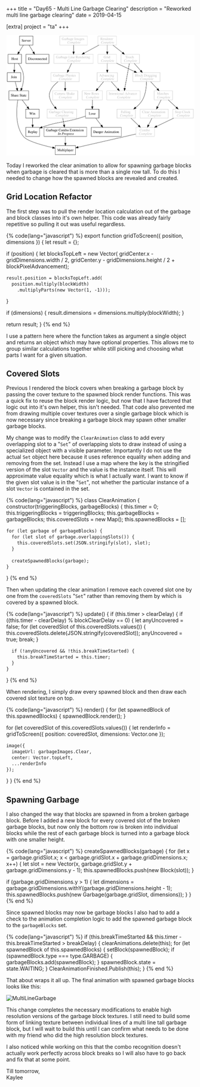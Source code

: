 +++
title = "Day65 - Multi Line Garbage Clearing"
description = "Reworked multi line garbage clearing"
date = 2019-04-15

[extra]
project = "ta"
+++

![Todo](./todo.svg)

Today I reworked the clear animation to allow for spawning garbage blocks when
garbage is cleared that is more than a single row tall. To do this I needed to
change how the spawned blocks are revealed and created.

## Grid Location Refactor

The first step was to pull the render location calculation out of the garbage
and block classes into it's own helper. This code was already fairly repetitive
so pulling it out was useful regardless.

{% code(lang="javascript") %}
export function gridToScreen({ position, dimensions }) {
  let result = {};

  if (position) {
    let blocksTopLeft = new Vector(
      gridCenter.x - gridDimensions.width / 2,
      gridCenter.y - gridDimensions.height / 2 + blockPixelAdvancement);

    result.position = blocksTopLeft.add(
      position.multiply(blockWidth)
        .multiplyParts(new Vector(1, -1)));
  }

  if (dimensions) {
    result.dimensions = dimensions.multiply(blockWidth);
  }

  return result;
}
{% end %}

I use a pattern here where the function takes as argument a single object and
returns an object which may have optional properties. This allows me to group
similar calculations together while still picking and choosing what parts I want
for a given situation.

## Covered Slots

Previous I rendered the block covers when breaking a garbage block by passing
the cover texture to the spawned block render functions. This was a quick fix to
reuse the block render logic, but now that I have factored that logic out into
it's own helper, this isn't needed. That code also prevented me from drawing
multiple cover textures over a single garbage block which is now necessary since
breaking a garbage block may spawn other smaller garbage blocks.

My change was to modify the `ClearAnimation` class to add every overlapping slot
to a "`Set`" of overlapping slots to draw instead of using a specialized object
with a visible parameter. Importantly I do not use the actual `Set` object here
because it uses reference equality when adding and removing from the set.
Instead I use a map where the key is the stringified version of the slot
`Vector` and the value is the instance itself. This will approximate value
equality which is what I actually want. I want to know if the given slot value
is in the "`Set`", not whether the particular instance of a slot `Vector` is
contained in the set.

{% code(lang="javascript") %}
class ClearAnimation {
  constructor(triggeringBlocks, garbageBlocks) {
    this.timer = 0;
    this.triggeringBlocks = triggeringBlocks;
    this.garbageBlocks = garbageBlocks;
    this.coveredSlots = new Map();
    this.spawnedBlocks = [];

    for (let garbage of garbageBlocks) {
      for (let slot of garbage.overlappingSlots()) {
        this.coveredSlots.set(JSON.stringify(slot), slot);
      }

      createSpawnedBlocks(garbage);
    }
  }
{% end %}

Then when updating the clear animation I remove each covered slot one by one
from the `coveredSlots` "`Set`" rather than removing them by which is covered by
a spawned block.

{% code(lang="javascript") %}
update() {
  if (this.timer > clearDelay) {
    if ((this.timer - clearDelay) % blockClearDelay == 0) {
      let anyUncovered = false;
      for (let coveredSlot of this.coveredSlots.values()) {
        this.coveredSlots.delete(JSON.stringify(coveredSlot));
        anyUncovered = true;
        break;
      }

      if (!anyUncovered && !this.breakTimeStarted) {
        this.breakTimeStarted = this.timer;
      }
    }
  }
{% end %}

When rendering, I simply draw every spawned block and then draw each covered
slot texture on top.

{% code(lang="javascript") %}
render() {
  for (let spawnedBlock of this.spawnedBlocks) {
    spawnedBlock.render();
  }

  for (let coveredSlot of this.coveredSlots.values()) {
    let renderInfo = gridToScreen({
      position: coveredSlot,
      dimensions: Vector.one
    });

    image({
      imageUrl: garbageImages.Clear,
      center: Vector.topLeft,
      ...renderInfo
    });
  }
}
{% end %}

## Spawning Garbage

I also changed the way that blocks are spawned in from a broken garbage block.
Before I added a new block for every covered slot of the broken garbage blocks,
but now only the bottom row is broken into individual blocks while the rest of
each garbage block is turned into a garbage block with one smaller height.

{% code(lang="javascript") %}
createSpawnedBlocks(garbage) {
  for (let x = garbage.gridSlot.x; x < garbage.gridSlot.x + garbage.gridDimensions.x; x++) {
    let slot = new Vector(x, garbage.gridSlot.y + garbage.gridDimensions.y - 1);
    this.spawnedBlocks.push(new Block(slot));
  }

  if (garbage.gridDimensions.y > 1) {
    let dimensions = garbage.gridDimensions.withY(garbage.gridDimensions.height - 1);
    this.spawnedBlocks.push(new Garbage(garbage.gridSlot, dimensions));
  }
}
{% end %}

Since spawned blocks may now be garbage blocks I also had to add a check to the
animation completion logic to add the spawned garbage block to the
`garbageBlocks` set.

{% code(lang="javascript") %}
if (this.breakTimeStarted &&
    this.timer - this.breakTimeStarted > breakDelay) {
  clearAnimations.delete(this);
  for (let spawnedBlock of this.spawnedBlocks) {
    setBlock(spawnedBlock);
    if (spawnedBlock.type === type.GARBAGE) {
      garbageBlocks.add(spawnedBlock);
    }
    spawnedBlock.state = state.WAITING;
  }
  ClearAnimationFinished.Publish(this);
}
{% end %}

That about wraps it all up. The final animation with spawned garbage blocks
looks like this:

![MultiLineGarbage](MultiLineGarbage.gif)

This change completes the necessary modifications to enable high resolution
versions of the garbage block textures. I still need to build some form of
linking texture between individual lines of a multi line tall garbage block, but
I will wait to build this until I can confirm what needs to be done with my
friend who did the high resolution block textures.

I also noticed while working on this that the combo recognition doesn't actually
work perfectly across block breaks so I will also have to go back and fix that
at some point.

Till tomorrow,  
Kaylee
